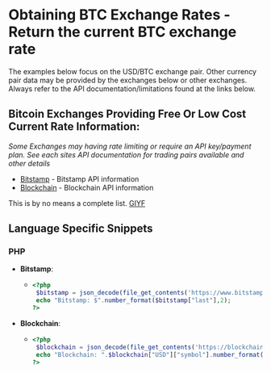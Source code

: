 # Obtaining BTC Exchange Rates - Return the current BTC exchange rate
The examples below focus on the USD/BTC exchange pair. Other currency pair data may be provided by the exchanges below or other exchanges. Always refer to the API documentation/limitations found at the links below.
## Bitcoin Exchanges Providing Free Or Low Cost Current Rate Information:
*Some Exchanges may having rate limiting or require an API key/payment plan. See each sites API documentation for trading pairs available and other details*
* [Bitstamp](https://www.bitstamp.net/api/) - Bitstamp API information
* [Blockchain](https://www.blockchain.com/api) - Blockchain API information

This is by no means a complete list. [GIYF](http://www.google.com/search?q=bitcoin+ticker+api)

## Language Specific Snippets
### PHP
* **Bitstamp**:
  - ```php
    <?php
     $bitstamp = json_decode(file_get_contents('https://www.bitstamp.net/api/v2/ticker/btcusd/'),true);
     echo "Bitstamp: $".number_format($bitstamp["last"],2);
    ?>
    ```
* **Blockchain**:
  - ```php
    <?php
     $blockchain = json_decode(file_get_contents('https://blockchain.info/ticker'),true);
     echo "Blockchain: ".$blockchain["USD"]["symbol"].number_format($blockchain["USD"]["last"],2);
    ?>
    ```
